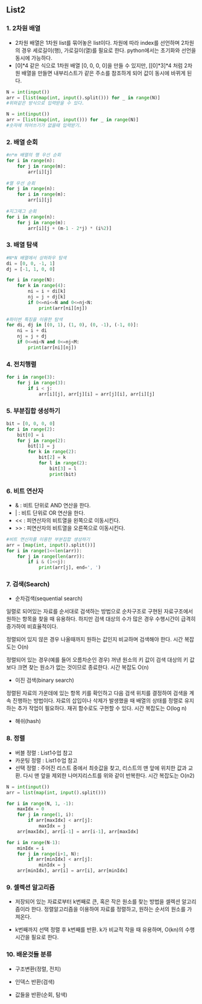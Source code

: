 ## List2

### 1. 2차원 배열

- 2차원 배열은 1차원 list를 묶어놓은 list이다. 차원에 따라 index를 선언하며 2차원의 경우 세로길이(행), 가로길이(열)를 필요로 한다. python에서는 초기화와 선언을 동시에 가능하다.
- [0]*4 같은 식으로 1차원 배열 [0, 0, 0, 0]을 만들 수 있지만, [[0]\*3]\*4 처럼 2차원 배열을 만들면 내부리스트가 같은 주소를 참조하게 되어 값이 동시에 바뀌게 된다.

```python
N = int(input())
arr = [list(map(int, input().split())) for _ in range(N)]
#위와같은 방식으로 입력받을 수 있다.

N = int(input())
arr = [list(map(int, input())) for _ in range(N)]
#숫자에 띄어쓰기가 없을때 입력받기.
```



### 2. 배열 순회

```python
#n*m 배열의 행 우선 순회
for i in range(n):
    for j in range(m):
        arr[i][j]
        
#열 우선 순회
for j in range(n):
    for i in range(m):
        arr[i][j]
        
#지그재그 순회
for i in range(n):
    for j in range(m):
        arr[i][j + (m-1 - 2*j) * (i%2)]
```



### 3. 배열 탐색

```python	
#N*N 배열에서 상하좌우 탐색
di = [0, 0, -1, 1]
dj = [-1, 1, 0, 0]

for i in range(N):
    for k in range(4):
        ni = i + di[k]
        nj = j + dj[k]
        if 0<=ni<=N and 0<=nj<N:
            print(arr[ni][nj])
            
#파이썬 특징을 이용한 탐색
for di, dj in [(0, 1), (1, 0), (0, -1), (-1, 0)]:
    ni = i + di
    nj = j + dj
    if 0<=ni<N and 0<=nj<M:
        print(arr[ni][nj])
```



### 4. 전치행렬

```python
for i in range(3):
    for j in range(3):
        if i < j:
            arr[i][j], arr[j][i] = arr[j][i], arr[i][j]
```



### 5. 부분집합 생성하기

```python
bit = [0, 0, 0, 0]
for i in range(2):
    bit[0] = i
    for j in range(2):
        bit[1] = j
        for k in range(2):
            bit[2] = k
            for l in range(2):
                bit[3] = l
                print(bit)
```



### 6. 비트 연산자

- & : 비트 단위로 AND 연산을 한다.
- | : 비트 단위로 OR 연산을 한다.
- << : 피연산자의 비트열을 왼쪽으로 이동시킨다.
- \>\> : 피연산자의 비트열을 오른쪽으로 이동시킨다.

```python
#비트 연산자를 이용한 부분집합 생성하기
arr = [map(int, input().split())]
for i in range(1<<len(arr)):
    for j in range(len(arr)):
        if i & (1<<j):
            print(arr[j], end=', ')
```



### 7. 검색(Search)

- 순차검색(sequential search)

일렬로 되어있는 자료를 순서대로 검색하는 방법으로 순차구조로 구현된 자료구조에서 원하는 항목을 찾을 때 유용하다. 하지만 검색 대상의 수가 많은 경우 수행시간이 급격히 증가하여 비효율적이다.

정렬되어 있지 않은 경우 나올때까지 원하는 값인지 비교하며 검색해야 한다. 시간 복잡도는 O(n)

정렬되어 있는 경우(예를 들어 오름차순인 경우) 꺼낸 원소의 키 값이 검색 대상의 키 값보다 크면 찾는 원소가 없는 것이므로 종료한다. 시간 복잡도 O(n)

- 이진 검색(binary search)

정렬된 자료의 가운데에 있는 항목 키를 확인하고 다음 검색 위치를 결정하여 검색을 계속 진행하는 방법이다. 자료의 삽입이나 삭제가 발생했을 때 배열의 상태를 정렬로 유지하는 추가 작업이 필요하다. 재귀 함수로도 구현할 수 있다. 시간 복잡도는 O(log n)

-  해쉬(hash)



### 8. 정렬

- 버블 정렬 : List1수업 참고
- 카운팅 정렬 : List1수업 참고
- 선택 정렬 : 주어진 리스트 중에서 최솟값을 찾고, 리스트의 맨 앞에 위치한 값과 교환. 다시 맨 앞을 제외한 나머지리스트를 위와 같이 반복한다. 시간 복잡도는 O(n2)

```python
N = int(input())
arr = list(map(int, input().split()))

for i in range(N, 1, -1):
    maxIdx = 0
    for j in range(1, i):
        if arr[maxIdx] < arr[j]:
            maxIdx = j
    arr[maxIdx], arr[i-1] = arr[i-1], arr[maxIdx]

for i in range(N-1):
    minIdx = i
    for j in range(i+1, N):
        if arr[minIdx] < arr[j]:
            minIdx = j
    arr[minIdx], arr[i] = arr[i], arr[minIdx]
```





### 9. 셀렉션 알고리즘

- 저장되어 있는 자료로부터 k번째로 큰, 혹은 작은 원소를 찾는 방법을 셀렉션 알고리즘이라 한다. 정렬알고리즘을 이용하여 자료를 정렬하고, 원하는 순서의 원소를 가져온다.

- k번째까지 선택 정렬 후 k번째를 반환. k가 비교적 작을 때 유용하며, O(kn)의 수행시간을 필요로 한다.



### 10. 배운것들 분류

- 구조변환(정렬, 전치)

- 인덱스 반환(검색)

- 값들을 반환(순회, 탐색)
